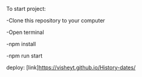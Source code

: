 To start project:

-Clone this repository to your computer

-Open terminal

-npm install

-npm run start

deploy: 
[link]https://visheyt.github.io/History-dates/
